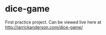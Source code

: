 # dice-game
First practice project. Can be viewed live here at <a href="http://jarrickanderson.com/dice-game/" target="_blank">http://jarrickanderson.com/dice-game/</a>
